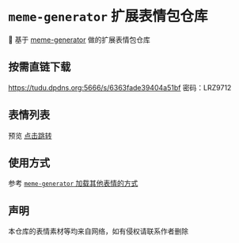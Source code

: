 # `meme-generator` 扩展表情包仓库

🚀 基于  [meme-generator](https://github.com/MemeCrafters/meme-generator) 做的扩展表情包仓库

## 按需直链下载

https://tudu.dpdns.org:5666/s/6363fade39404a51bf  密码：LRZ9712

## 表情列表

预览 [点击跳转](http://m.tudool.dpdns.org/)

## 使用方式

参考 [`meme-generator` 加载其他表情的方式](http://m.tudool.dpdns.org/)


## 声明

本仓库的表情素材等均来自网络，如有侵权请联系作者删除



